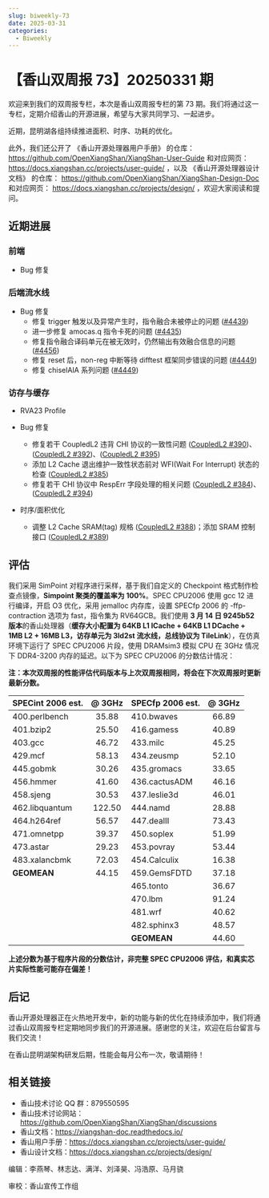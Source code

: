 ```yaml
---
slug: biweekly-73
date: 2025-03-31
categories:
  - Biweekly
---
```


# 【香山双周报 73】20250331 期

欢迎来到我们的双周报专栏，本次是香山双周报专栏的第 73 期。我们将通过这一专栏，定期介绍香山的开源进展，希望与大家共同学习、一起进步。

近期，昆明湖各组持续推进面积、时序、功耗的优化。

此外，我们还公开了 《香山开源处理器用户手册》 的仓库： https://github.com/OpenXiangShan/XiangShan-User-Guide 和对应网页： https://docs.xiangshan.cc/projects/user-guide/ ，以及 《香山开源处理器设计文档》 的仓库： https://github.com/OpenXiangShan/XiangShan-Design-Doc 和对应网页： https://docs.xiangshan.cc/projects/design/ ，欢迎大家阅读和提问。

<!-- more -->

## 近期进展

### 前端

- Bug 修复

### 后端流水线

- Bug 修复
  - 修复 trigger 触发以及异常产生时，指令融合未被停止的问题 ([#4439](https://github.com/OpenXiangShan/XiangShan/pull/4439))
  - 进一步修复 amocas.q 指令卡死的问题 ([#4435](https://github.com/OpenXiangShan/XiangShan/pull/4435))
  - 修复指令融合译码单元在被无效时，仍然输出有效融合信息的问题 ([#4456](https://github.com/OpenXiangShan/XiangShan/pull/4456))
  - 修复 reset 后，non-reg 中断等待 difftest 框架同步错误的问题 ([#4449](https://github.com/OpenXiangShan/XiangShan/pull/4449))
  - 修复 chiselAIA 系列问题 ([#4449](https://github.com/OpenXiangShan/XiangShan/pull/4449))


### 访存与缓存

- RVA23 Profile
  

- Bug 修复
  - 修复若干 CoupledL2 违背 CHI 协议的一致性问题 ([CoupledL2 #390](https://github.com/OpenXiangShan/CoupledL2/pull/390))、([CoupledL2 #392](https://github.com/OpenXiangShan/CoupledL2/pull/392))、([CoupledL2 #395](https://github.com/OpenXiangShan/CoupledL2/pull/395))
  - 添加 L2 Cache 退出维护一致性状态前对 WFI(Wait For Interrupt) 状态的检查 ([CoupledL2 #385](https://github.com/OpenXiangShan/CoupledL2/pull/385))
  - 修复若干 CHI 协议中 RespErr 字段处理的相关问题 ([CoupledL2 #384](https://github.com/OpenXiangShan/CoupledL2/pull/384))、([CoupledL2 #394](https://github.com/OpenXiangShan/CoupledL2/pull/394))
  
- 时序/面积优化
  - 调整 L2 Cache SRAM(tag) 规格 ([CoupledL2 #388](https://github.com/OpenXiangShan/CoupledL2/pull/388))；添加 SRAM 控制接口 ([CoupledL2 #389](https://github.com/OpenXiangShan/CoupledL2/pull/389))

## 评估

我们采用 SimPoint 对程序进行采样，基于我们自定义的 Checkpoint 格式制作检查点镜像，**Simpoint 聚类的覆盖率为 100%**。SPEC CPU2006 使用 gcc 12 进行编译，开启 O3 优化，采用 jemalloc 内存库，设置 SPECfp 2006 的 -ffp-contraction 选项为 fast，指令集为 RV64GCB。我们使用 **3 月 14 日 9245b52 版本**的香山处理器（**缓存大小配置为 64KB L1 ICache + 64KB L1 DCache + 1MB L2 + 16MB L3，访存单元为 3ld2st 流水线，总线协议为 TileLink**），在仿真环境下运行了 SPEC CPU2006 片段，使用 DRAMsim3 模拟 CPU 在 3GHz 情况下 DDR4-3200 内存的延迟。以下为 SPEC CPU2006 的分数估计情况：

**注：本次双周报的性能评估代码版本与上次双周报相同，将会在下次双周报时更新最新分数。**

| SPECint 2006 est. | @ 3GHz | SPECfp 2006 est.  | @ 3GHz |
| :---------------- | :----: | :---------------- | :----: |
| 400.perlbench     | 35.88  | 410.bwaves        | 66.89  |
| 401.bzip2         | 25.50  | 416.gamess        | 40.89  |
| 403.gcc           | 46.72  | 433.milc          | 45.25  |
| 429.mcf           | 58.13  | 434.zeusmp        | 52.10  |
| 445.gobmk         | 30.26  | 435.gromacs       | 33.65  |
| 456.hmmer         | 41.60  | 436.cactusADM     | 46.16  |
| 458.sjeng         | 30.53  | 437.leslie3d      | 46.01  |
| 462.libquantum    | 122.50 | 444.namd          | 28.88  |
| 464.h264ref       | 56.57  | 447.dealII        | 73.43  |
| 471.omnetpp       | 39.37  | 450.soplex        | 51.99  |
| 473.astar         | 29.23  | 453.povray        | 53.44  |
| 483.xalancbmk     | 72.03  | 454.Calculix      | 16.38  |
| **GEOMEAN**       | 44.15  | 459.GemsFDTD      | 37.18  |
|                   |        | 465.tonto         | 36.67  |
|                   |        | 470.lbm           | 91.24  |
|                   |        | 481.wrf           | 40.62  |
|                   |        | 482.sphinx3       | 48.57  |
|                   |        | **GEOMEAN**       | 44.60  |

**上述分数为基于程序片段的分数估计，非完整 SPEC CPU2006 评估，和真实芯片实际性能可能存在偏差！**

## 后记

香山开源处理器正在火热地开发中，新的功能与新的优化在持续添加中，我们将通过香山双周报专栏定期地同步我们的开源进展。感谢您的关注，欢迎在后台留言与我们交流！

在香山昆明湖架构研发后期，性能会每月公布一次，敬请期待！

## 相关链接

* 香山技术讨论 QQ 群：879550595
* 香山技术讨论网站：https://github.com/OpenXiangShan/XiangShan/discussions
* 香山文档：https://xiangshan-doc.readthedocs.io/
* 香山用户手册：https://docs.xiangshan.cc/projects/user-guide/
* 香山设计文档：https://docs.xiangshan.cc/projects/design/

编辑：李燕琴、林志达、满洋、刘泽昊、冯浩原、马月骁

审校：香山宣传工作组
